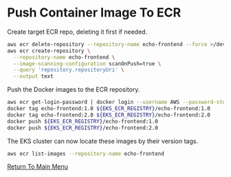 # Push Container Image To ECR

Create target ECR repo, deleting it first if needed.
```bash
aws ecr delete-repository --repository-name echo-frontend --force >/dev/null 2>&1
aws ecr create-repository \
  --repository-name echo-frontend \
  --image-scanning-configuration scanOnPush=true \
  --query 'repository.repositoryUri' \
  --output text
```

Push the Docker images to the ECR repository.
```bash
aws ecr get-login-password | docker login --username AWS --password-stdin ${EKS_ECR_REGISTRY}
docker tag echo-frontend:1.0 ${EKS_ECR_REGISTRY}/echo-frontend:1.0
docker tag echo-frontend:2.0 ${EKS_ECR_REGISTRY}/echo-frontend:2.0
docker push ${EKS_ECR_REGISTRY}/echo-frontend:1.0
docker push ${EKS_ECR_REGISTRY}/echo-frontend:2.0
```

The EKS cluster can now locate these images by their version tags.
```bash
aws ecr list-images --repository-name echo-frontend
```

[Return To Main Menu](/README.md)
